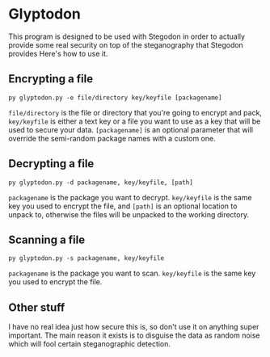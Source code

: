 Glyptodon
=====

This program is designed to be used with Stegodon in order to actually provide some real security on top of the steganography that Stegodon provides
Here's how to use it.

Encrypting a file
-----------------
`py glyptodon.py -e file/directory key/keyfile [packagename]`

`file/directory` is the file or directory that you're going to encrypt and pack, `key/keyfile` is either a text key or a file you want to use as a key that will be used to secure your data. `[packagename]` is an optional parameter that will override the semi-random package names with a custom one.

Decrypting a file
-----------------
`py glyptodon.py -d packagename, key/keyfile, [path]`

`packagename` is the package you want to decrypt. `key/keyfile` is the same key you used to encrypt the file, and `[path]` is an optional location to unpack to, otherwise the files will be unpacked to the working directory.

Scanning a file
---------------

`py glyptodon.py -s packagename, key/keyfile`

`packagename` is the package you want to scan. `key/keyfile` is the same key you used to encrypt the file.


Other stuff
-----------

I have no real idea just how secure this is, so don't use it on anything super important. The main reason it exists is to disguise the data as random noise which will fool certain steganographic detection.